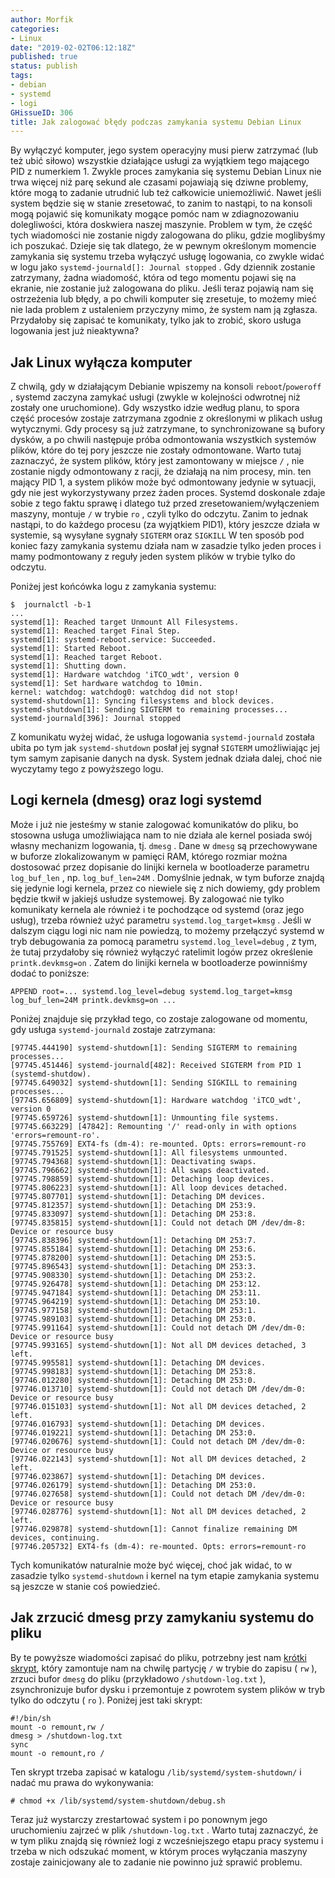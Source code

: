 ```yaml
---
author: Morfik
categories:
- Linux
date: "2019-02-02T06:12:18Z"
published: true
status: publish
tags:
- debian
- systemd
- logi
GHissueID: 306
title: Jak zalogować błędy podczas zamykania systemu Debian Linux
---
```


By wyłączyć komputer, jego system operacyjny musi pierw zatrzymać (lub też ubić siłowo) wszystkie
działające usługi za wyjątkiem tego mającego PID z numerkiem 1. Zwykle proces zamykania się systemu
Debian Linux nie trwa więcej niż parę sekund ale czasami pojawiają się dziwne problemy, które mogą
to zadanie utrudnić lub też całkowicie uniemożliwić. Nawet jeśli system będzie się w stanie
zresetować, to zanim to nastąpi, to na konsoli mogą pojawić się komunikaty mogące pomóc nam w
zdiagnozowaniu dolegliwości, która doskwiera naszej maszynie. Problem w tym, że część tych
wiadomości nie zostanie nigdy zalogowana do pliku, gdzie moglibyśmy ich poszukać. Dzieje się tak
dlatego, że w pewnym określonym momencie zamykania się systemu trzeba wyłączyć usługę logowania, co
zwykle widać w logu jako `systemd-journald[]: Journal stopped` . Gdy dziennik zostanie zatrzymany,
żadna wiadomość, która od tego momentu pojawi się na ekranie, nie zostanie już zalogowana do pliku.
Jeśli teraz pojawią nam się ostrzeżenia lub błędy, a po chwili komputer się zresetuje, to możemy
mieć nie lada problem z ustaleniem przyczyny mimo, że system nam ją zgłasza. Przydałoby się zapisać
te komunikaty, tylko jak to zrobić, skoro usługa logowania jest już nieaktywna?

<!--more-->
## Jak Linux wyłącza komputer

Z chwilą, gdy w działającym Debianie wpiszemy na konsoli `reboot`/`poweroff` , systemd zaczyna
zamykać usługi (zwykle w kolejności odwrotnej niż zostały one uruchomione). Gdy wszystko idzie
według planu, to spora część procesów zostaje zatrzymana zgodnie z określonymi w plikach usług
wytycznymi. Gdy procesy są już zatrzymane, to synchronizowane są bufory dysków, a po chwili
następuje próba odmontowania wszystkich systemów plików, które do tej pory jeszcze nie zostały
odmontowane. Warto tutaj zaznaczyć, że system plików, który jest zamontowany w miejsce `/` , nie
zostanie nigdy odmontowany z racji, że działają na nim procesy, min. ten mający PID 1, a system
plików może być odmontowany jedynie w sytuacji, gdy nie jest wykorzystywany przez żaden proces.
Systemd doskonale zdaje sobie z tego faktu sprawę i dlatego tuż przed zresetowaniem/wyłączeniem
maszyny, montuje `/` w trybie `ro` , czyli tylko do odczytu. Zanim to jednak nastąpi, to do
każdego procesu (za wyjątkiem PID1), który jeszcze działa w systemie, są wysyłane sygnały
`SIGTERM` oraz `SIGKILL` W ten sposób pod koniec fazy zamykania systemu działa nam w zasadzie
tylko jeden proces i mamy podmontowany z reguły jeden system plików w trybie tylko do odczytu.

Poniżej jest końcówka logu z zamykania systemu:

    $  journalctl -b-1
    ...
    systemd[1]: Reached target Unmount All Filesystems.
    systemd[1]: Reached target Final Step.
    systemd[1]: systemd-reboot.service: Succeeded.
    systemd[1]: Started Reboot.
    systemd[1]: Reached target Reboot.
    systemd[1]: Shutting down.
    systemd[1]: Hardware watchdog 'iTCO_wdt', version 0
    systemd[1]: Set hardware watchdog to 10min.
    kernel: watchdog: watchdog0: watchdog did not stop!
    systemd-shutdown[1]: Syncing filesystems and block devices.
    systemd-shutdown[1]: Sending SIGTERM to remaining processes...
    systemd-journald[396]: Journal stopped

Z komunikatu wyżej widać, że usługa logowania `systemd-journald` została ubita po tym jak
`systemd-shutdown` posłał jej sygnał `SIGTERM` umożliwiając jej tym samym zapisanie danych na dysk.
System jednak działa dalej, choć nie wyczytamy tego z powyższego logu.

## Logi kernela (dmesg) oraz logi systemd

Może i już nie jesteśmy w stanie zalogować komunikatów do pliku, bo stosowna usługa umożliwiająca
nam to nie działa ale kernel posiada swój własny mechanizm logowania, tj. `dmesg` . Dane w `dmesg`
są przechowywane w buforze zlokalizowanym w pamięci RAM, którego rozmiar można dostosować przez
dopisanie do linijki kernela w bootloaderze parametru `log_buf_len` , np. `log_buf_len=24M` .
Domyślnie jednak, w tym buforze znajdą się jedynie logi kernela, przez co niewiele się z nich
dowiemy, gdy problem będzie tkwił w jakiejś usłudze systemowej. By zalogować nie tylko komunikaty
kernela ale również i te pochodzące od systemd (oraz jego usług), trzeba również użyć parametru
`systemd.log_target=kmsg` . Jeśli w dalszym ciągu logi nic nam nie powiedzą, to możemy przełączyć
systemd w tryb debugowania za pomocą parametru `systemd.log_level=debug` , z tym, że tutaj
przydałoby się również wyłączyć ratelimit logów przez określenie `printk.devkmsg=on` . Zatem do
linijki kernela w bootloaderze powinniśmy dodać to poniższe:

    APPEND root=... systemd.log_level=debug systemd.log_target=kmsg log_buf_len=24M printk.devkmsg=on ...

Poniżej znajduje się przykład tego, co zostaje zalogowane od momentu, gdy usługa `systemd-journald`
zostaje zatrzymana:

    [97745.444190] systemd-shutdown[1]: Sending SIGTERM to remaining processes...
    [97745.451446] systemd-journald[482]: Received SIGTERM from PID 1 (systemd-shutdow).
    [97745.649032] systemd-shutdown[1]: Sending SIGKILL to remaining processes...
    [97745.656809] systemd-shutdown[1]: Hardware watchdog 'iTCO_wdt', version 0
    [97745.659726] systemd-shutdown[1]: Unmounting file systems.
    [97745.663229] [47842]: Remounting '/' read-only in with options 'errors=remount-ro'.
    [97745.755769] EXT4-fs (dm-4): re-mounted. Opts: errors=remount-ro
    [97745.791525] systemd-shutdown[1]: All filesystems unmounted.
    [97745.794368] systemd-shutdown[1]: Deactivating swaps.
    [97745.796662] systemd-shutdown[1]: All swaps deactivated.
    [97745.798859] systemd-shutdown[1]: Detaching loop devices.
    [97745.806223] systemd-shutdown[1]: All loop devices detached.
    [97745.807701] systemd-shutdown[1]: Detaching DM devices.
    [97745.812357] systemd-shutdown[1]: Detaching DM 253:9.
    [97745.833097] systemd-shutdown[1]: Detaching DM 253:8.
    [97745.835815] systemd-shutdown[1]: Could not detach DM /dev/dm-8: Device or resource busy
    [97745.838396] systemd-shutdown[1]: Detaching DM 253:7.
    [97745.855184] systemd-shutdown[1]: Detaching DM 253:6.
    [97745.878200] systemd-shutdown[1]: Detaching DM 253:5.
    [97745.896543] systemd-shutdown[1]: Detaching DM 253:3.
    [97745.908330] systemd-shutdown[1]: Detaching DM 253:2.
    [97745.926478] systemd-shutdown[1]: Detaching DM 253:12.
    [97745.947184] systemd-shutdown[1]: Detaching DM 253:11.
    [97745.964219] systemd-shutdown[1]: Detaching DM 253:10.
    [97745.977158] systemd-shutdown[1]: Detaching DM 253:1.
    [97745.989103] systemd-shutdown[1]: Detaching DM 253:0.
    [97745.991164] systemd-shutdown[1]: Could not detach DM /dev/dm-0: Device or resource busy
    [97745.993165] systemd-shutdown[1]: Not all DM devices detached, 3 left.
    [97745.995581] systemd-shutdown[1]: Detaching DM devices.
    [97745.998183] systemd-shutdown[1]: Detaching DM 253:8.
    [97746.012280] systemd-shutdown[1]: Detaching DM 253:0.
    [97746.013710] systemd-shutdown[1]: Could not detach DM /dev/dm-0: Device or resource busy
    [97746.015103] systemd-shutdown[1]: Not all DM devices detached, 2 left.
    [97746.016793] systemd-shutdown[1]: Detaching DM devices.
    [97746.019221] systemd-shutdown[1]: Detaching DM 253:0.
    [97746.020676] systemd-shutdown[1]: Could not detach DM /dev/dm-0: Device or resource busy
    [97746.022143] systemd-shutdown[1]: Not all DM devices detached, 2 left.
    [97746.023867] systemd-shutdown[1]: Detaching DM devices.
    [97746.026179] systemd-shutdown[1]: Detaching DM 253:0.
    [97746.027658] systemd-shutdown[1]: Could not detach DM /dev/dm-0: Device or resource busy
    [97746.028776] systemd-shutdown[1]: Not all DM devices detached, 2 left.
    [97746.029878] systemd-shutdown[1]: Cannot finalize remaining DM devices, continuing.
    [97746.205732] EXT4-fs (dm-4): re-mounted. Opts: errors=remount-ro

Tych komunikatów naturalnie może być więcej, choć jak widać, to w zasadzie tylko `systemd-shutdown`
i kernel na tym etapie zamykania systemu są jeszcze w stanie coś powiedzieć.

## Jak zrzucić dmesg przy zamykaniu systemu do pliku

By te powyższe wiadomości zapisać do pliku, potrzebny jest
nam [krótki skrypt](https://freedesktop.org/wiki/Software/systemd/Debugging/), który zamontuje nam
na chwilę partycję `/` w trybie do zapisu ( `rw` ), zrzuci bufor `dmesg` do pliku (przykładowo
`/shutdown-log.txt` ), zsynchronizuje bufor dysku i przemontuje z powrotem system plików w tryb
tylko do odczytu ( `ro` ). Poniżej jest taki skrypt:

    #!/bin/sh
    mount -o remount,rw /
    dmesg > /shutdown-log.txt
    sync
    mount -o remount,ro /

Ten skrypt trzeba zapisać w katalogu `/lib/systemd/system-shutdown/` i nadać mu prawa do
wykonywania:

    # chmod +x /lib/systemd/system-shutdown/debug.sh

Teraz już wystarczy zrestartować system i po ponownym jego uruchomieniu zajrzeć w plik
`/shutdown-log.txt` . Warto tutaj zaznaczyć, że w tym pliku znajdą się również logi z
wcześniejszego etapu pracy systemu i trzeba w nich odszukać moment, w którym proces wyłączania
maszyny zostaje zainicjowany ale to zadanie nie powinno już sprawić problemu.
